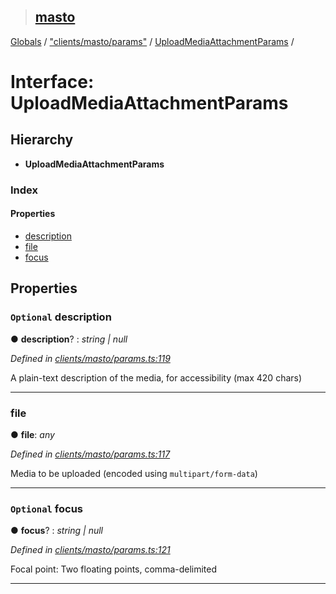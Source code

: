 > ## [masto](../README.md)

[Globals](../globals.md) / ["clients/masto/params"](../modules/_clients_masto_params_.md) / [UploadMediaAttachmentParams](_clients_masto_params_.uploadmediaattachmentparams.md) /

# Interface: UploadMediaAttachmentParams

## Hierarchy

* **UploadMediaAttachmentParams**

### Index

#### Properties

* [description](_clients_masto_params_.uploadmediaattachmentparams.md#optional-description)
* [file](_clients_masto_params_.uploadmediaattachmentparams.md#file)
* [focus](_clients_masto_params_.uploadmediaattachmentparams.md#optional-focus)

## Properties

### `Optional` description

● **description**? : *string | null*

*Defined in [clients/masto/params.ts:119](https://github.com/neet/masto.js/blob/3506035/src/clients/masto/params.ts#L119)*

A plain-text description of the media, for accessibility (max 420 chars)

___

###  file

● **file**: *any*

*Defined in [clients/masto/params.ts:117](https://github.com/neet/masto.js/blob/3506035/src/clients/masto/params.ts#L117)*

Media to be uploaded (encoded using `multipart/form-data`)

___

### `Optional` focus

● **focus**? : *string | null*

*Defined in [clients/masto/params.ts:121](https://github.com/neet/masto.js/blob/3506035/src/clients/masto/params.ts#L121)*

Focal point: Two floating points, comma-delimited

___